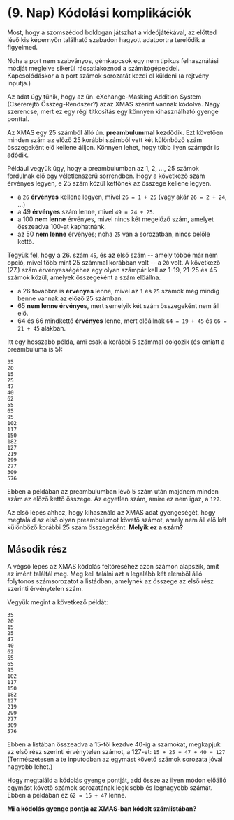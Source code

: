 (9. Nap) Kódolási komplikációk
==============================
Most, hogy a szomszédod boldogan játszhat a videójátékával, az előtted lévő kis képernyőn található szabadon hagyott adatportra terelődik a figyelmed.

Noha a port nem szabványos, gémkapcsok egy nem tipikus felhasználási módját meglelve sikerül rácsatlakoznod a számítógépeddel. Kapcsolódáskor a a port számok sorozatát kezdi el küldeni (a rejtvény inputja.)

Az adat úgy tűnik, hogy az ún. eXchange-Masking Addition System (Csererejtő Összeg-Rendszer?) azaz XMAS szerint vannak kódolva. Nagy szerencse, mert ez egy régi titkosítás egy könnyen kihasználható gyenge ponttal.

Az XMAS egy 25 számból álló ún. **preambulummal** kezdődik. Ezt követően minden szám az előző 25 korábbi számból vett két különböző szám összegeként elő kellene álljon. Könnyen lehet, hogy több ilyen számpár is adódik.

Például vegyük úgy, hogy a preambulumban az 1, 2, ..., 25 számok fordulnak elő egy véletlenszerű sorrendben. Hogy a következő szám érvényes legyen, e 25 szám közül kettőnek az összege kellene legyen.
- a ``26`` **érvényes** kellene legyen, mivel ``26 = 1 + 25`` (vagy akár ``26 = 2 + 24``, ...)
- a 49 **érvényes** szám lenne, mivel ``49 = 24 + 25``.
- a 100 **nem lenne** érvényes, mivel nincs két megelőző szám, amelyet összeadva 100-at kaphatnánk.
- az 50 **nem lenne** érvényes; noha ``25`` van a sorozatban, nincs belőle kettő. 

Tegyük fel, hogy a 26. szám ``45``, és az első szám -- amely többé már nem opció, mivel több mint 25 számmal korábban volt -- a ``20`` volt. A következő (27.) szám érvényességéhez egy olyan számpár kell az 1-19, 21-25 és 45 számok közül, amelyek összegeként a szám előállna.
- a 26 továbbra is **érvényes** lenne, mivel az ``1`` és ``25`` számok még mindig benne vannak az előző 25 számban.
- 65 **nem lenne érvényes**, mert semelyik két szám összegeként nem áll elő. 
- 64 és 66 mindkettő **érvényes** lenne, mert előállnak ``64 = 19 + 45`` és ``66 = 21 + 45`` alakban.

Itt egy hosszabb példa, ami csak a korábbi 5 számmal dolgozik (és emiatt a preambuluma is 5):

```
35
20
15
25
47
40
62
55
65
95
102
117
150
182
127
219
299
277
309
576
```
Ebben a példában az preambulumban lévő 5 szám után majdnem minden szám az előző kettő összege. Az egyetlen szám, amire ez nem igaz, a ``127``. 

Az első lépés ahhoz, hogy kihasználd az XMAS adat gyengeségét, hogy megtaláld az első olyan preambulumot követő számot, amely nem áll elő két különböző korábbi 25 szám összegeként. 
**Melyik ez a szám?**

Második rész
------------
A végső lépés az XMAS kódolás feltöréséhez azon számon alapszik, amit az imént találtál meg. Meg kell találni azt a legalább két elemből álló folytonos számsorozatot a listádban, amelynek az összege az első rész szerinti érvénytelen szám.

Vegyük megint a következő példát:
```
35
20
15
25
47
40
62
55
65
95
102
117
150
182
127
219
299
277
309
576
```
Ebben a listában összeadva a 15-től kezdve 40-ig a számokat, megkapjuk az első rész szerinti érvénytelen számot, a 127-et:
``` 15 + 25 + 47 + 40 = 127 ```
(Természetesen a te inputodban az egymást követő számok sorozata jóval nagyobb lehet.)

Hogy megtaláld a kódolás gyenge pontját, add össze az ilyen módon előálló egymást követő számok sorozatának legkisebb és legnagyobb számát. Ebben a példában ez ``62 = 15 + 47`` lenne. 

**Mi a kódolás gyenge pontja az XMAS-ban kódolt számlistában?**